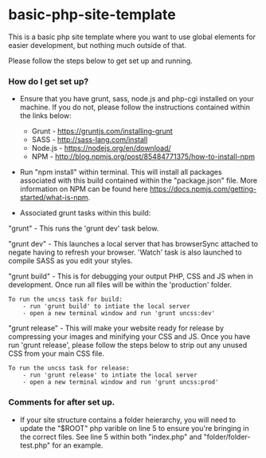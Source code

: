 # basic-php-site-template

This is a basic php site template where you want to use global elements for easier development, but nothing much outside of that.

Please follow the steps below to get set up and running.

### How do I get set up? ###

- Ensure that you have grunt, sass, node.js and php-cgi installed on your machine. If you do not, please follow the instructions contained within the links below:
    - Grunt - https://gruntjs.com/installing-grunt
    - SASS - http://sass-lang.com/install
    - Node.js - https://nodejs.org/en/download/
    - NPM - http://blog.npmjs.org/post/85484771375/how-to-install-npm

- Run "npm install" within terminal. This will install all packages associated with this build contained within the "package.json" file. More information on NPM can be found here https://docs.npmjs.com/getting-started/what-is-npm.

- Associated grunt tasks within this build:

"grunt" - This runs the 'grunt dev' task below.

"grunt dev" - This launches a local server that has browserSync attached to negate having to refresh your browser. 'Watch' task is also launched to compile SASS as you edit your styles.

"grunt build" - This is for debugging your output PHP, CSS and JS when in development. Once run all files will be within the 'production' folder.
    
    To run the uncss task for build:
        - run 'grunt build' to intiate the local server 
        - open a new terminal window and run 'grunt uncss:dev'

"grunt release" - This will make your website ready for release by compressing your images and minifying your CSS and JS. Once you have run 'grunt release', please follow the steps below to strip out any unused CSS from your main CSS file.

    To run the uncss task for release:
        - run 'grunt release' to intiate the local server 
        - open a new terminal window and run 'grunt uncss:prod'

### Comments for after set up.  ###

- If your site structure contains a folder heierarchy, you will need to update the "$ROOT" php varible on line 5 to ensure you're bringing in the correct files. See line 5 within both "index.php" and "folder/folder-test.php" for an example.
